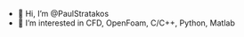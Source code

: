 - 👋 Hi, I’m @PaulStratakos
- 👀 I’m interested in CFD, OpenFoam, C/C++, Python, Matlab

<!---
PaulStratakos/PaulStratakos is a ✨ special ✨ repository because its `README.md` (this file) appears on your GitHub profile.
You can click the Preview link to take a look at your changes.
--->
